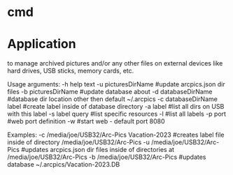 # cmd

# Application 
to manage archived pictures and/or any other files on external devices like hard drives, USB sticks, memory cards, etc.


Usage arguments:
 -h help text
 -u picturesDirName       #update arcpics.json dir files
 -b picturesDirName       #update database about 
 -d databaseDirName       #database dir location other then default ~/.arcpics
 -c databaseDirName label #create label inside of database directory
 -a label                 #list all dirs on USB  with this label
 -s label query           #list specific resources
 -l                       #list all labels
 -p port                  #web port definition
 -w                       #start web - default port 8080

Examples:
-c /media/joe/USB32/Arc-Pics Vacation-2023 #creates label file inside of directory /media/joe/USB32/Arc-Pics
-u /media/joe/USB32/Arc-Pics               #updates arcpics.json dir files inside of directories at /media/joe/USB32/Arc-Pics
-b /media/joe/USB32/Arc-Pics               #updates database ~/.arcpics/Vacation-2023.DB


